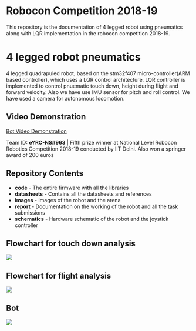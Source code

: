 # Robocon Competition 2018-19
This repository is the documentation of 4 legged robot using pneumatics along with LQR implementation in the robocon competition 2018-19.

# 4 legged robot pneumatics
4 legged quadrapuled robot, based on the stm32f407 micro-controller(ARM based controller), which uses a LQR control architecture. LQR controller is implemented to control pnuematic touch down, height during flight and forward velocity. Also we have use IMU sensor for pitch and roll control. We have used a camera for autonomous locomotion.

## Video Demonstration
[Bot Video Demonstration](https://www.youtube.com/watch?v=049U0JCLvGc)   

Team ID: **eYRC-NS#963** | 
Fifth prize winner at National Level Robocon Robotics Competition 2018-19 conducted by IIT Delhi. Also won a springer award of 200 euros

## Repository Contents
- **code** - The entire firmware with all the libraries
- **datasheets** - Contains all the datasheets and references
- **images** - Images of the robot and the arena
- **report** - Documentation on the working of the robot and all the task submissions
- **schematics** - Hardware schematic of the robot and the joystick controller

## Flowchart for touch down analysis
![](https://github.com/Soofiyan/4_legged_robot_pneumatics/blob/master/images/4_legged_pneumatic1.png)

## Flowchart for flight analysis
![](https://github.com/Soofiyan/4_legged_robot_pneumatics/blob/master/images/4_legged_pneumatic2.png)

## Bot
![](https://github.com/Soofiyan/4_legged_robot_pneumatics/blob/master/images/image1.png)

